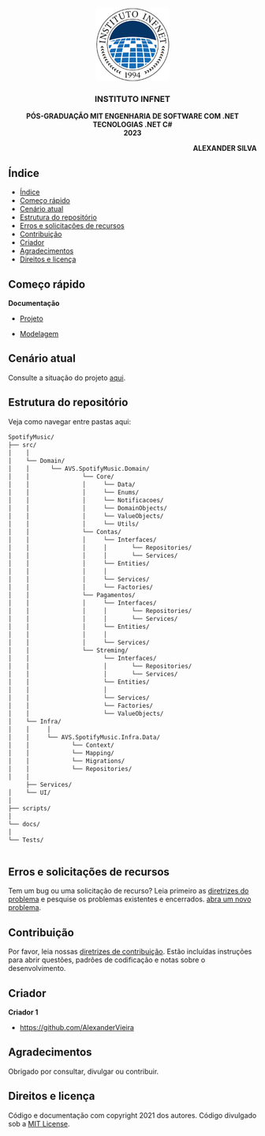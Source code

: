 <p align="center">
 <img src="/infnet.png" width="150" >
</p>

  <h3 align="center">INSTITUTO INFNET</h3>

  <p align="center">
    <strong>PÓS-GRADUAÇÃO MIT ENGENHARIA DE SOFTWARE COM .NET</strong>
    <br>
    <strong>TECNOLOGIAS .NET C#</strong>
    <br>
    <strong>2023</strong>
  </p>
    
  <p align="right">
    <strong>ALEXANDER SILVA</strong>   
  </p>

## Índice

- [Índice](#índice)
- [Começo rápido](#começo-rápido)
- [Cenário atual](#cenário-atual)
- [Estrutura do repositório](#estrutura-do-repositório)
- [Erros e solicitações de recursos](#erros-e-solicitações-de-recursos)
- [Contribuição](#contribuição)
- [Criador](#criador)
- [Agradecimentos](#agradecimentos)
- [Direitos e licença](#direitos-e-licença)

## Começo rápido

**Documentação**

- <a href="https://github.com/AlexanderVieira/NerdStore/blob/master/docs/projeto_bloco_tecnologia_dotnet.pdf">Projeto</a>

- <a href="https://github.com/AlexanderVieira/NerdStore/blob/master/docs/modelagem/diagramas.md">Modelagem</a>

## Cenário atual

Consulte a situação do projeto <a href="https://github.com/AlexanderVieira/NerdStore/blob/master/README.md">aqui</a>.

## Estrutura do repositório

Veja como navegar entre pastas aqui:

```text
SpotifyMusic/
├── src/
│    │
│    └── Domain/
│    │      └── AVS.SpotifyMusic.Domain/
│    │               └── Core/    
│    │               │     └── Data/
│    │               │     └── Enums/
│    │               │     └── Notificacoes/
│    │               │     └── DomainObjects/
│    │               │     └── ValueObjects/
│    │               │     └── Utils/
│    │               └── Contas/
│    │               │     └── Interfaces/
│    │               │     │       └── Repositories/
│    │               │     │       └── Services/
│    │               │     └── Entities/
│    │               │     │     
│    │               │     └── Services/  
│    │               │     └── Factories/  
│    │               └── Pagamentos/
│    │               │     └── Interfaces/
│    │               │     │       └── Repositories/
│    │               │     │       └── Services/
│    │               │     └── Entities/
│    │               │     │     
│    │               │     └── Services/
│    │               └── Streming/
│    │                     └── Interfaces/
│    │                     │       └── Repositories/
│    │                     │       └── Services/
│    │                     └── Entities/
│    │                     │     
│    │                     └── Services/  
│    │                     └── Factories/
│    │                     └── ValueObjects/
│    └── Infra/           
│    │     │       
│    │     └── AVS.SpotifyMusic.Infra.Data/
│    │            └── Context/    
│    │            └── Mapping/
│    │            └── Migrations/
│    │            └── Repositories/
│    │     
     ├── Services/
│    └── UI/
│    
├── scripts/
│    
└── docs/
│    
└── Tests/
        
```

## Erros e solicitações de recursos
Tem um bug ou uma solicitação de recurso? Leia primeiro as [diretrizes do problema](https://reponame/blob/master/CONTRIBUTING.md)  e pesquise os problemas existentes e encerrados. [abra um novo problema](https://github.com/AlexanderVieira/SpotifyMusic/issues).

## Contribuição

Por favor, leia nossas [diretrizes de contribuição](https://reponame/blob/master/CONTRIBUTING.md). Estão incluídas instruções para abrir questões, padrões de codificação e notas sobre o desenvolvimento.

## Criador

**Criador 1**

- <https://github.com/AlexanderVieira>

## Agradecimentos

Obrigado por consultar, divulgar ou contribuir.

## Direitos e licença

Código e documentação com copyright 2021 dos autores. Código divulgado sob a [MIT License](https://github.com/AlexanderVieira/NerdStore/blob/master/LICENSE).
